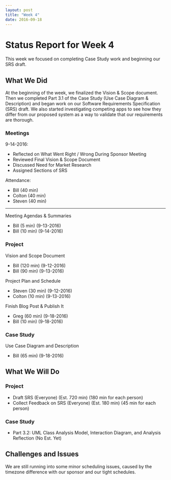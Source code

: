 ```yaml
---
layout: post
title: "Week 4"
date: 2016-09-18
---
```


# Status Report for Week 4

This week we focused on completing Case Study work and beginning our SRS draft.

## What We Did

At the beginning of the week, we finalized the Vision & Scope document. Then we completed Part 3.1 of the Case Study (Use Case Diagram & Description) and began work on our Software Requirements Specification (SRS) draft. We also started investigating competing apps to see how they differ from our proposed system as a way to validate that our requirements are thorough.

### Meetings

9-14-2016:

- Reflected on What Went Right / Wrong During Sponsor Meeting
- Reviewed Final Vision & Scope Document
- Discussed Need for Market Research
- Assigned Sections of SRS

Attendance:

- Bill (40 min)
- Colton (40 min)
- Steven (40 min)

---

Meeting Agendas & Summaries

- Bill (5 min) (9-13-2016)
- Bill (10 min) (9-14-2016)

### Project

Vision and Scope Document

- Bill (120 min) (9-12-2016)
- Bill (90 min) (9-13-2016)

Project Plan and Schedule

- Steven (30 min) (9-12-2016)
- Colton (10 min) (9-13-2016)

Finish Blog Post & Publish It

- Greg (60 min) (9-18-2016)
- Bill (10 min) (9-18-2016)

### Case Study

Use Case Diagram and Description

- Bill (65 min) (9-18-2016)

## What We Will Do

### Project

- Draft SRS (Everyone) (Est. 720 min) (180 min for each person)
- Collect Feedback on SRS (Everyone) (Est. 180 min) (45 min for each person)

### Case Study

- Part 3.2: UML Class Analysis Model, Interaction Diagram, and Analysis Reflection (No Est. Yet)

## Challenges and Issues

We are still running into some minor scheduling issues, caused by the timezone difference with our sponsor and our tight schedules.
